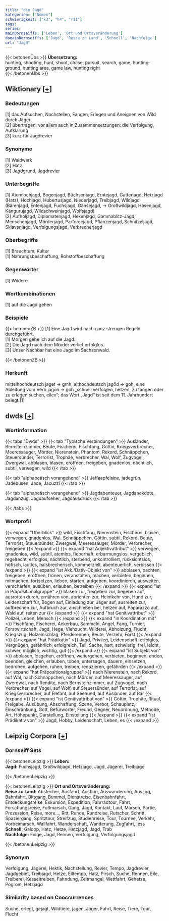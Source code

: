```yaml
---
title: "die Jagd"
kategorien: ["Nomen"]
schwierigkeit: ["k3", "h4", "r11"]
tags:
series:
mainDornseiffs: ['Leben', 'Ort und Ortsveränderung']
domainDornseiffs: ['Jagd', 'Reise zu Land', 'Schnell', 'Nachfolge']
url: "Jagd"
---
```


{{< betonenÜbs >}}
**Übersetzung:**  
hunting, shooting, hunt, shoot, chase, pursuit, search, game, hunting-ground, hunting area, game law, hunting  right  
{{< /betonenÜbs >}}

## Wiktionary [[+](https://de.wiktionary.org/wiki/Jagd)]

### Bedeutungen
[1] das Aufsuchen, Nachstellen, Fangen, Erlegen und Aneignen von Wild durch Jäger  
[2] übertragen, vor allem auch in Zusammensetzungen: die Verfolgung, Aufklärung  
[3] kurz für Jagdrevier  

### Synonyme
[1] Waidwerk  
[2] Hatz  
[3] Jagdgrund, Jagdrevier  

### Unterbegriffe
[1] Atemlochjagd, Bogenjagd, Büchsenjagd, Erntejagd, Gatterjagd, Hetzjagd (Hatz), Hochjagd, Hubertusjagd, Niederjagd, Treibjagd, Wildjagd (Bärenjagd, Entenjagd, Fuchsjagd,  Gänsejagd, → Großwildjagd, Hasenjagd, Kängurujagd, Wildschweinjagd, Wolfsjagd)  
[2] Aufholjagd, Diplomatenjagd, Hexenjagd, Gammablitz-Jagd, Menschenjagd, Mörderjagd, Parforcejagd, Pflanzenjagd, Schnitzeljagd, Sklavenjagd, Verfolgungsjagd, Verbrecherjagd  

### Oberbegriffe
[1] Brauchtum, Kultur  
[1] Nahrungsbeschaffung, Rohstoffbeschaffung  

### Gegenwörter
[1] Wilderei  

### Wortkombinationen
[1] auf die Jagd gehen  

### Beispiele
{{< betonenZB >}}
[1] Eine Jagd wird nach ganz strengen Regeln durchgeführt.  
[1] Morgen gehe ich auf die Jagd.  
[2] Die Jagd nach dem Mörder verlief erfolglos.  
[3] Unser Nachbar hat eine Jagd im Sachsenwald.  

{{< /betonenZB >}}
### Herkunft
mittelhochdeutsch jaget → gmh, althochdeutsch jagōd → goh, eine Ableitung vom Verb jagōn → goh „schnell verfolgen, hetzen, zu fangen oder zu erlegen suchen, eilen“; das Wort „Jagd“ ist seit dem 11. Jahrhundert belegt.[1]  



## dwds [[+](https://www.dwds.de/wb/Jagd)]

### Wortinformation
{{< tabs "Dwds" >}}
{{< tab "Typische Verbindungen" >}}
Ausländer, Bernsteinzimmer, Beute, Fischerei, Fischfang, Göttin, Kriegsverbrecher, Meeressäuger, Mörder, Nierenstein, Phantom, Rekord, Schnäppchen, Steuersünder, Terrorist, Trophäe, Verbrecher, Wal, Wolf, Zugvogel, Zwergwal, abblasen, blasen, eröffnen, freigeben, gnadenlos, nächtlich, subtil, verwegen, wild
{{< /tab >}}

{{< tab "alphabetisch vorangehend" >}}
Jaffaapfelsine, jadegrün, Jadebusen, Jade, Jacuzzi
{{< /tab >}}

{{< tab "alphabetisch vorangehend" >}}
Jagdabenteuer, Jagdanekdote, Jagdanzug, Jagdaufseher, Jagdausdruck
{{< /tab >}}

{{< /tabs >}}

### Wortprofil
{{< expand "Überblick" >}} wild, Fischfang, Nierenstein, Fischerei, blasen, verwegen, gnadenlos, Wal, Schnäppchen, Göttin, subtil, Rekord, Beute, Terrorist, Steuersünder, Zwergwal, Meeressäuger, Mörder, Verbrecher, freigeben {{< /expand >}}
{{< expand "hat Adjektivattribut" >}} verwegen, gnadenlos, wild, subtil, atemlos, fieberhaft, erbarmungslos, vergeblich, regelrecht, erfolglos, nächtlich, sterbend, unkontrolliert, rücksichtslos, höfisch, lautlos, halsbrecherisch, kommerziell, abenteuerlich, verbissen {{< /expand >}}
{{< expand "ist Akk./Dativ-Objekt von" >}} abblasen, pachten, freigeben, eröffnen, frönen, veranstalten, machen, verbieten, beginnen, mitmachen, fortsetzen, lieben, starten, aufgeben, koordinieren, ausweiten, verschärfen, ausüben, erlauben, betreiben {{< /expand >}}
{{< expand "ist in Präpositionalgruppe" >}} blasen zur, freigeben zur, begeben auf, ausrotten durch, ernähren von, abrichten zur, Heimkehr von, Hund zur, Leidenschaft für, Bogen auf, Einladung zur, Jäger auf, ausreiten zur, aufbrechen zur, Aufbruch zur, anschießen bei, hetzen auf, Paparazzo auf, Wald auf, reiten zur {{< /expand >}}
{{< expand "hat Genitivattribut" >}} Polizei, Leben, Mensch {{< /expand >}}
{{< expand "in Koordination mit" >}} Fischfang, Fischerei, Ackerbau, Sammeln, Angel, Fang, Turnier, Forstwirtschaft, Jagd, Hege, Viehzucht, Wilderei, Abholzung, Flucht, Kriegszug, Holzeinschlag, Pferderennen, Beute, Verzehr, Forst {{< /expand >}}
{{< expand "hat Prädikativ" >}} Jagd, Privileg, Leidenschaft, erfolglos, Vergnügen, gefährlich, erfolgreich, Teil, Sache, hart, schwierig, frei, leicht, schwer, möglich, wichtig, gut {{< /expand >}}
{{< expand "ist Subjekt von" >}} abblasen, losgehen, eröffnen, weitergehen, verbieten, beginnen, enden, beenden, gleichen, erlauben, toben, untersagen, dauern, einsetzen, bedrohen, aufgehen, ruhen, treiben, reduzieren, gefährden {{< /expand >}}
{{< expand "hat Präpositionalgruppe" >}} nach Nierenstein, nach Rekord, auf Wal, nach Schnäppchen, nach Mörder, auf Meeressäuger, auf Zwergwal, nach Rendite, nach Bernsteinzimmer, auf Zugvogel, nach Verbrecher, auf Vogel, auf Wolf, auf Steuersünder, auf Terrorist, auf Kriegsverbrecher, auf Elefant, auf Seehund, auf Ausländer, auf Bär {{< /expand >}}
{{< expand "ist Genitivattribut von" >}} Göttin, Trophäe, Ritual, Freigabe, Ausübung, Abschaffung, Szene, Verbot, Schauplatz, Einschränkung, Gott, Befürworter, Freund, Gegner, Neuordnung, Methode, Art, Höhepunkt, Darstellung, Einstellung {{< /expand >}}
{{< expand "ist Prädikativ von" >}} Jagd, Hobby, Leidenschaft, Leben, es {{< /expand >}}

## Leipzig Corpora [[+](https://corpora.uni-leipzig.de/en/res?word=Jagd&corpusId=deu_newscrawl-public_2018)]

### Dornseiff Sets
{{< betonenLeipzig >}}
**Leben:**  
**Jagd:** Fuchsjagd, Großwildjagd, Hetzjagd, Jagd, Jägerei, Treibjagd  

{{< /betonenLeipzig >}}


{{< betonenLeipzig >}}
**Ort und Ortsveränderung:**  
**Reise zu Land:** Abstecher, Ausfahrt, Ausflug, Auswanderung, Auszug, Bahnfahrt, Bittgang, Bummel, Dienstreise, Eisenbahnfahrt, Entdeckungsreise, Exkursion, Expedition, Fahrradtour, Fahrt, Forschungsreise, Fußmarsch, Gang, Jagd, Kontakt, Lauf, Marsch, Partie, Prozession, Reise, more..., Ritt, Runde, Rundreise, Rutscher, Schritt, Spaziergang, Spritztour, Streifzug, Studienreise, Tour, Tournee, Verkehr, Vorbeimarsch, Wallfahrt, Wanderschaft, Wanderung, Zugfahrt, less  
**Schnell:** Galopp, Hatz, Hetze, Hetzjagd, Jagd, Trab  
**Nachfolge:** Folge, Jagd, Rennen, Verfolgung, Verfolgungsjagd  

{{< /betonenLeipzig >}}

### Synonym
Verfolgung, Jägerei, Hektik, Nachstellung, Revier, Tempo, Jagdrevier, Jagdgebiet, Treibjagd, Hetze, Eiltempo, Hatz, Pirsch, Suche, Rennen, Eile, Treiberei, Kesseltreiben, Fahndung, Zeitmangel, Wettfahrt, Gehetze, Pogrom, Hetzjagd


### Similarity based on Cooccurrences
Suche, erlegt, gejagt, Wildtiere, jagen, Jäger, Fahrt, Reise, Tiere, Tour, Flucht

